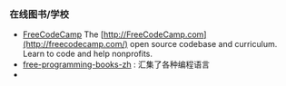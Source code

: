 ### 在线图书/学校

* [FreeCodeCamp](https://github.com/FreeCodeCamp/freecodecamp)
  The
  [http://FreeCodeCamp.com](http://freecodecamp.com/)
  open source codebase and curriculum. Learn to code and help nonprofits.
* [free-programming-books-zh](https://github.com/vhf/free-programming-books/blob/master/free-programming-books-zh.md)
  : 汇集了各种编程语言
* 




